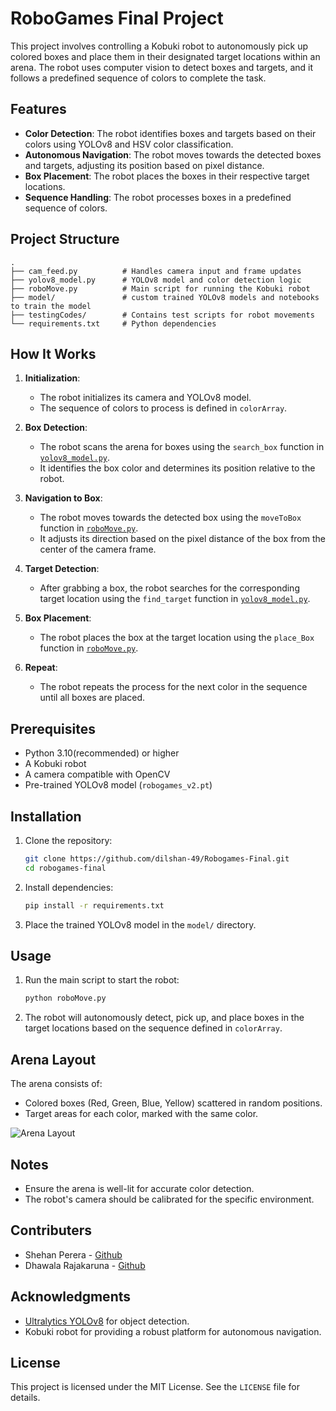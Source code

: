 # RoboGames Final Project

This project involves controlling a Kobuki robot to autonomously pick up colored boxes and place them in their designated target locations within an arena. The robot uses computer vision to detect boxes and targets, and it follows a predefined sequence of colors to complete the task.

## Features

- **Color Detection**: The robot identifies boxes and targets based on their colors using YOLOv8 and HSV color classification.
- **Autonomous Navigation**: The robot moves towards the detected boxes and targets, adjusting its position based on pixel distance.
- **Box Placement**: The robot places the boxes in their respective target locations.
- **Sequence Handling**: The robot processes boxes in a predefined sequence of colors.

## Project Structure

```
.
├── cam_feed.py          # Handles camera input and frame updates
├── yolov8_model.py      # YOLOv8 model and color detection logic
├── roboMove.py          # Main script for running the Kobuki robot
├── model/               # custom trained YOLOv8 models and notebooks to train the model
├── testingCodes/        # Contains test scripts for robot movements
└── requirements.txt     # Python dependencies
```

## How It Works

1. **Initialization**:
   - The robot initializes its camera and YOLOv8 model.
   - The sequence of colors to process is defined in `colorArray`.

2. **Box Detection**:
   - The robot scans the arena for boxes using the `search_box` function in [`yolov8_model.py`](yolov8_model.py).
   - It identifies the box color and determines its position relative to the robot.

3. **Navigation to Box**:
   - The robot moves towards the detected box using the `moveToBox` function in [`roboMove.py`](roboMove.py).
   - It adjusts its direction based on the pixel distance of the box from the center of the camera frame.

4. **Target Detection**:
   - After grabbing a box, the robot searches for the corresponding target location using the `find_target` function in [`yolov8_model.py`](yolov8_model.py).

5. **Box Placement**:
   - The robot places the box at the target location using the `place_Box` function in [`roboMove.py`](roboMove.py).

6. **Repeat**:
   - The robot repeats the process for the next color in the sequence until all boxes are placed.

## Prerequisites

- Python 3.10(recommended) or higher
- A Kobuki robot
- A camera compatible with OpenCV
- Pre-trained YOLOv8 model (`robogames_v2.pt`)

## Installation

1. Clone the repository:
   ```bash
   git clone https://github.com/dilshan-49/Robogames-Final.git
   cd robogames-final
   ```

2. Install dependencies:
   ```bash
   pip install -r requirements.txt
   ```

3. Place the trained YOLOv8 model in the `model/` directory.

## Usage

1. Run the main script to start the robot:
   ```bash
   python roboMove.py
   ```

2. The robot will autonomously detect, pick up, and place boxes in the target locations based on the sequence defined in `colorArray`.

## Arena Layout

The arena consists of:
- Colored boxes (Red, Green, Blue, Yellow) scattered in random positions.
- Target areas for each color, marked with the same color.

![Arena Layout](path/to/arena-image.png)

## Notes

- Ensure the arena is well-lit for accurate color detection.
- The robot's camera should be calibrated for the specific environment.

## Contributers
 - Shehan Perera - [Github](https://github.com/ShehanPer)
 - Dhawala Rajakaruna - [Github](https://github.com/DhawalaRajakaruna)

## Acknowledgments

- [Ultralytics YOLOv8](https://github.com/ultralytics/ultralytics) for object detection.
- Kobuki robot for providing a robust platform for autonomous navigation.

## License

This project is licensed under the MIT License. See the `LICENSE` file for details.